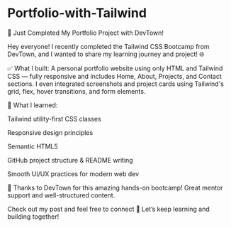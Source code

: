 # Portfolio-with-Tailwind
🚀 Just Completed My Portfolio Project with DevTown!

Hey everyone!
I recently completed the Tailwind CSS Bootcamp from DevTown, and I wanted to share my learning journey and project! 🌐

✅ What I built:
A personal portfolio website using only HTML and Tailwind CSS — fully responsive and includes Home, About, Projects, and Contact sections.
I even integrated screenshots and project cards using Tailwind's grid, flex, hover transitions, and form elements.

🧠 What I learned:

Tailwind utility-first CSS classes

Responsive design principles

Semantic HTML5

GitHub project structure & README writing

Smooth UI/UX practices for modern web dev

🔗 Thanks to DevTown for this amazing hands-on bootcamp! Great mentor support and well-structured content.

Check out my post and feel free to connect 🤝
Let’s keep learning and building together!
